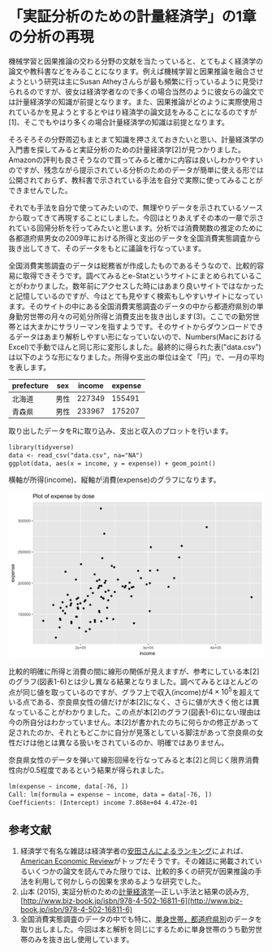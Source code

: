 # 「実証分析のための計量経済学」の1章の分析の再現

機械学習と因果推論の交わる分野の文献を当たっていると、とてもよく経済学の論文や教科書などをみることになります。例えば機械学習と因果推論を融合させようという研究は主にSusan Atheyさんらが最も頻繁に行っているように見受けられるのですが、彼女は経済学者なので多くの場合当然のように彼女らの論文では計量経済学の知識が前提となります。また、因果推論がどのように実際使用されているかを見ようとするとやはり経済学の論文誌をみることになるのですが[1]、そこでもやはり多くの場合計量経済学の知識は前提となります。

そろそろその分野周辺もまとまて知識を押さえておきたいと思い、計量経済学の入門書を探してみると実証分析のための計量経済学[2]が見つかりました。Amazonの評判も良さそうなので買ってみると確かに内容は良いしわかりやすいのですが、残念ながら提示されている分析のためのデータが簡単に使える形では公開されておらず、教科書で示されている手法を自分で実際に使ってみることができませんでした。

それでも手法を自分で使ってみたいので、無理やりデータを示されているソースから取ってきて再現することにしました。今回はとりあえずその本の一章で示されている回帰分析を行ってみたいと思います。分析では消費関数の推定のために各都道府県男女の2009年における所得と支出のデータを全国消費実態調査から抜き出してきて、そのデータをもとに議論を行なっています。

全国消費実態調査のデータは総務省が作成したものであるそうなので、比較的容易に取得できそうです。調べてみるとe-Statというサイトにまとめられていることがわかりました。数年前にアクセスした時にはあまり良いサイトではなかったと記憶しているのですが、今はとても見やすく検索もしやすいサイトになっています。そのサイトの中にある全国消費実態調査のデータの中から都道府県別の単身勤労世帯の月々の可処分所得と消費支出を抜き出します(3)。ここでの勤労世帯とは大まかにサラリーマンを指すようです。そのサイトからダウンロードできるデータはあまり解析しやすい形になっていないので、Numbers(MacにおけるExcel)で手動でほんと同じ形に変形しました。最終的に得られた表("data.csv")は以下のような形になりました。所得や支出の単位は全て「円」で、一月の平均を表します。

| prefecture | sex | income | expense |
| --- | --- | --- | --- |
| 北海道 | 男性 | 227349 | 155491 |
| 青森県 | 男性 | 233967 | 175207 |

取り出したデータをRに取り込み、支出と収入のプロットを行います。

```
library(tidyverse)
data <- read_csv("data.csv", na="NA")
ggplot(data, aes(x = income, y = expense)) + geom_point()
```

横軸が所得(income)、縦軸が消費(expense)のグラフになります。

<img src="/20180316-chap1-econometrics/result.png" alt="imcome-expence">

比較的明確に所得と消費の間に線形の関係が見えますが、参考にしている本[2]のグラフ(図表1-6)とは少し異なる結果となりました。調べてみるとほとんどの点が同じ値を取っているのですが、グラフ上で収入(income)が$4 \times 10^5$を超えている点である、奈良県女性の値だけが本[2]になく、さらに値が大きく他とは異なっていることがわかりました。この点が本[2]のグラフ(図表1-6)にない理由は今の所自分はわかっていません。本[2]が書かれたのちに何らかの修正があって足されたのか、それともどこかに自分が見落としている脚注があって奈良県の女性だけは他とは異なる扱いをされているのか、明確ではありません。

奈良県女性のデータを弾いて線形回帰を行なってみると本[2]と同じく限界消費性向が0.5程度であるという結果が得られました。

```
lm(expense ~ income, data[-76, ])
Call: lm(formula = expense ~ income, data = data[-76, ])
Coefficients: (Intercept) income 7.868e+04 4.472e-01
```

## 参考文献

1. 経済学で有名な雑誌は経済学者の[安田さんによるランキング](https://sites.google.com/site/economistsjapan/journals)によれば、[American Economic Review](https://www.aeaweb.org/journals/aea)がトップだそうです。その雑誌に掲載されているいくつかの論文を読んでみた限りでは、比較的多くの研究が因果推論の手法を利用して何かしらの因果を求めるような研究でした。
1. 山本 (2015), 実証分析のための[計量経済学](http://d.hatena.ne.jp/keyword/%B7%D7%CE%CC%B7%D0%BA%D1%B3%D8)―正しい手法と結果の読み方, [http://www.biz-book.jp/isbn/978-4-502-16811-6](http://www.biz-book.jp/isbn/978-4-502-16811-6)
1. 全国消費実態調査のデータの中でも特に、[単身世帯，都道府県別](https://www.e-stat.go.jp/dbview?sid=0003016743)のデータを取り出しました。今回は本と解析を同じにするために単身世帯のうち勤労世帯のみを抜き出し使用しています。

